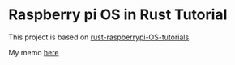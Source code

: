 # Raspberry pi OS in Rust Tutorial

This project is based on [rust-raspberrypi-OS-tutorials](https://github.com/rust-embedded/rust-raspberrypi-OS-tutorials).

My memo [here](./memo/Memo.md)